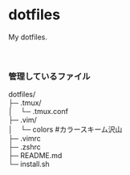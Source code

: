 # dotfiles
My dotfiles.<br>
<br><br>

### 管理しているファイル<br>
dotfiles/<br>
├─ .tmux/<br>
│&nbsp;&nbsp;&nbsp;&nbsp;└─ .tmux.conf<br> 
├─ .vim/<br>
│&nbsp;&nbsp;&nbsp;&nbsp;└─ colors #カラースキーム沢山<br> 
├─ .vimrc<br>
├─ .zshrc<br>
├─ README.md<br>
└─ install.sh<br>
